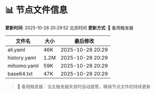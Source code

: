 # 📊 节点文件信息

**更新时间**: 2025-10-28 20:29:52 北京时间
**更新方式**: 🔄 备用触发器

| 文件名 | 大小 | 最后修改 |
|--------|------|----------|
| all.yaml | 46K | 2025-10-28 20:29 |
| history.yaml | 1.2M | 2025-10-28 20:29 |
| mihomo.yaml | 59K | 2025-10-28 20:29 |
| base64.txt | 47K | 2025-10-28 20:29 |

> 🔄 备用触发器：当主触发器失效时自动接管，确保节点文件的持续更新
